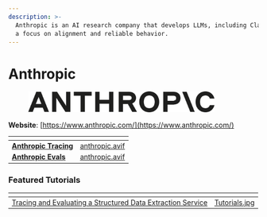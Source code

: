 ```yaml
---
description: >-
  Anthropic is an AI research company that develops LLMs, including Claude, with
  a focus on alignment and reliable behavior.
---
```


# Anthropic

<figure><picture><source srcset="../../.gitbook/assets/anthropic_white_logo.png" media="(prefers-color-scheme: dark)"><img src="../../.gitbook/assets/anthropic_logo.png" alt="" width="375"></picture><figcaption></figcaption></figure>

**Website**: [https://www.anthropic.com/](https://www.anthropic.com/)

<table data-card-size="large" data-view="cards"><thead><tr><th></th><th data-hidden data-card-cover data-type="files"></th></tr></thead><tbody><tr><td><a href="anthropic-tracing.md"><strong>Anthropic Tracing</strong></a></td><td><a href="../../.gitbook/assets/anthropic.avif">anthropic.avif</a></td></tr><tr><td><a href="anthropic-evals.md"><strong>Anthropic Evals</strong></a></td><td><a href="../../.gitbook/assets/anthropic.avif">anthropic.avif</a></td></tr></tbody></table>

### Featured Tutorials&#x20;

<table data-view="cards"><thead><tr><th></th><th data-hidden data-card-cover data-type="files"></th></tr></thead><tbody><tr><td><a href="https://colab.research.google.com/github/Arize-ai/phoenix/blob/3c0ab8b33fdb3d97639fb5863643c3c32fe2d3af/tutorials/tracing/anthropic_tracing_tutorial.ipynb#L22">Tracing and Evaluating a Structured Data Extraction Service</a></td><td><a href="../../.gitbook/assets/Tutorials.jpg">Tutorials.jpg</a></td></tr></tbody></table>

